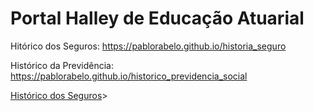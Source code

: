 
# Portal Halley de Educação Atuarial

Hitórico dos Seguros: 
https://pablorabelo.github.io/historia_seguro

Histórico da Previdência:
https://pablorabelo.github.io/historico_previdencia_social


<a href="https://pablorabelo.github.io/historia_seguro">Histórico dos Seguros</a>>
